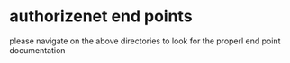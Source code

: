 # authorizenet end points

please navigate on the above directories to look for the properl end point documentation
